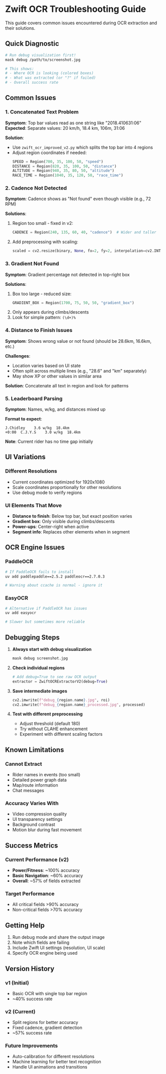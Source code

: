 # Zwift OCR Troubleshooting Guide

This guide covers common issues encountered during OCR extraction and their solutions.

## Quick Diagnostic

```bash
# Run debug visualization first!
mask debug /path/to/screenshot.jpg

# This shows:
# - Where OCR is looking (colored boxes)
# - What was extracted (or "?" if failed)
# - Overall success rate
```

## Common Issues

### 1. Concatenated Text Problem

**Symptom**: Top bar values read as one string like "2018.410631:06"  
**Expected**: Separate values: 20 km/h, 18.4 km, 106m, 31:06

**Solution**: 
- Use `zwift_ocr_improved_v2.py` which splits the top bar into 4 regions
- Adjust region coordinates if needed:
  ```python
  SPEED = Region(700, 35, 100, 50, "speed")
  DISTANCE = Region(820, 35, 100, 50, "distance")
  ALTITUDE = Region(940, 35, 80, 50, "altitude")
  RACE_TIME = Region(1040, 35, 120, 50, "race_time")
  ```

### 2. Cadence Not Detected

**Symptom**: Cadence shows as "Not found" even though visible (e.g., 72 RPM)

**Solutions**:
1. Region too small - fixed in v2:
   ```python
   CADENCE = Region(240, 135, 60, 40, "cadence")  # Wider and taller
   ```
2. Add preprocessing with scaling:
   ```python
   scaled = cv2.resize(binary, None, fx=2, fy=2, interpolation=cv2.INTER_CUBIC)
   ```

### 3. Gradient Not Found

**Symptom**: Gradient percentage not detected in top-right box

**Solutions**:
1. Box too large - reduced size:
   ```python
   GRADIENT_BOX = Region(1700, 75, 50, 50, "gradient_box")
   ```
2. Only appears during climbs/descents
3. Look for simple pattern: `(\d+)%`

### 4. Distance to Finish Issues

**Symptom**: Shows wrong value or not found (should be 28.6km, 16.6km, etc.)

**Challenges**:
- Location varies based on UI state
- Often split across multiple lines (e.g., "28.6" and "km" separately)
- May show XP or other values in similar area

**Solution**: Concatenate all text in region and look for patterns

### 5. Leaderboard Parsing

**Symptom**: Names, w/kg, and distances mixed up

**Format to expect**:
```
J.Chidley    3.6 w/kg  18.4km  
+0:00  C.J.Y.S    3.0 w/kg  18.4km
```

**Note**: Current rider has no time gap initially

## UI Variations

### Different Resolutions
- Current coordinates optimized for 1920x1080
- Scale coordinates proportionally for other resolutions
- Use debug mode to verify regions

### UI Elements That Move
- **Distance to finish**: Below top bar, but exact position varies
- **Gradient box**: Only visible during climbs/descents
- **Power-ups**: Center-right when active
- **Segment info**: Replaces other elements when in segment

## OCR Engine Issues

### PaddleOCR
```bash
# If PaddleOCR fails to install
uv add paddlepaddle==2.5.2 paddleocr==2.7.0.3

# Warning about ccache is normal - ignore it
```

### EasyOCR
```bash
# Alternative if PaddleOCR has issues
uv add easyocr

# Slower but sometimes more reliable
```

## Debugging Steps

1. **Always start with debug visualization**
   ```bash
   mask debug screenshot.jpg
   ```

2. **Check individual regions**
   ```python
   # Add debug=True to see raw OCR output
   extractor = ZwiftOCRExtractorV2(debug=True)
   ```

3. **Save intermediate images**
   ```python
   cv2.imwrite(f"debug_{region.name}.jpg", roi)
   cv2.imwrite(f"debug_{region.name}_processed.jpg", processed)
   ```

4. **Test with different preprocessing**
   - Adjust threshold (default 180)
   - Try without CLAHE enhancement
   - Experiment with different scaling factors

## Known Limitations

### Cannot Extract
- Rider names in events (too small)
- Detailed power graph data
- Map/route information
- Chat messages

### Accuracy Varies With
- Video compression quality
- UI transparency settings
- Background contrast
- Motion blur during fast movement

## Success Metrics

### Current Performance (v2)
- **Power/Fitness**: ~100% accuracy
- **Basic Navigation**: ~60% accuracy  
- **Overall**: ~57% of fields extracted

### Target Performance
- All critical fields >90% accuracy
- Non-critical fields >70% accuracy

## Getting Help

1. Run debug mode and share the output image
2. Note which fields are failing
3. Include Zwift UI settings (resolution, UI scale)
4. Specify OCR engine being used

## Version History

### v1 (Initial)
- Basic OCR with single top bar region
- ~40% success rate

### v2 (Current)
- Split regions for better accuracy
- Fixed cadence, gradient detection
- ~57% success rate

### Future Improvements
- Auto-calibration for different resolutions
- Machine learning for better text recognition
- Handle UI animations and transitions